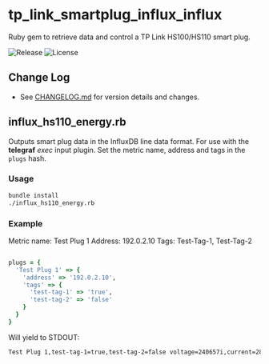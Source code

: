 # tp_link_smartplug_influx_influx

Ruby gem to retrieve data and control a TP Link HS100/HS110 smart plug.

![Release](https://img.shields.io/github/release/bmhughes/tp_link_smartplug_influx.svg) ![License](https://img.shields.io/github/license/bmhughes/tp_link_smartplug_influx.svg)

## Change Log

- See [CHANGELOG.md](/CHANGELOG.md) for version details and changes.

## influx_hs110_energy.rb

Outputs smart plug data in the InfluxDB line data format. For use with the **telegraf** *exec* input plugin. Set the metric name, address and tags in the `plugs` hash.

### Usage

```bash
bundle install
./influx_hs110_energy.rb
```

### Example

Metric name: Test Plug 1
Address: 192.0.2.10
Tags: Test-Tag-1, Test-Tag-2

```ruby

plugs = {
  'Test Plug 1' => {
    'address' => '192.0.2.10',
    'tags' => {
      'test-tag-1' => 'true',
      'test-tag-2' => 'false'
    }
  }
}

```

Will yield to STDOUT:

```bash
Test Plug 1,test-tag-1=true,test-tag-2=false voltage=240657i,current=288i,power=62120i